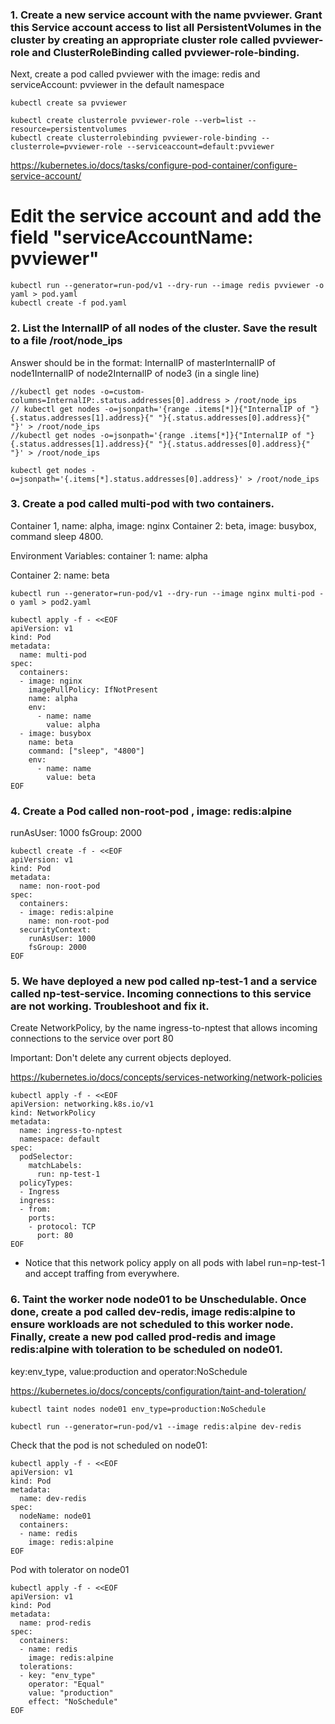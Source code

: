 ### 1. Create a new service account with the name pvviewer. Grant this Service account access to list all PersistentVolumes in the cluster by creating an appropriate cluster role called pvviewer-role and ClusterRoleBinding called pvviewer-role-binding.
Next, create a pod called pvviewer with the image: redis and serviceAccount: pvviewer in the default namespace

```
kubectl create sa pvviewer

kubectl create clusterrole pvviewer-role --verb=list --resource=persistentvolumes
kubectl create clusterrolebinding pvviewer-role-binding --clusterrole=pvviewer-role --serviceaccount=default:pvviewer
```
https://kubernetes.io/docs/tasks/configure-pod-container/configure-service-account/
# Edit the service account and add the field "serviceAccountName: pvviewer"
```
kubectl run --generator=run-pod/v1 --dry-run --image redis pvviewer -o yaml > pod.yaml
kubectl create -f pod.yaml
```


### 2. List the InternalIP of all nodes of the cluster. Save the result to a file /root/node_ips
Answer should be in the format: InternalIP of master<space>InternalIP of node1<space>InternalIP of node2<space>InternalIP of node3 (in a single line)

```
//kubectl get nodes -o=custom-columns=InternalIP:.status.addresses[0].address > /root/node_ips
// kubectl get nodes -o=jsonpath='{range .items[*]}{"InternalIP of "}{.status.addresses[1].address}{" "}{.status.addresses[0].address}{" "}' > /root/node_ips
//kubectl get nodes -o=jsonpath='{range .items[*]}{"InternalIP of "}{.status.addresses[1].address}{" "}{.status.addresses[0].address}{" "}' > /root/node_ips

kubectl get nodes -o=jsonpath='{.items[*].status.addresses[0].address}' > /root/node_ips
```

### 3. Create a pod called multi-pod with two containers.
Container 1, name: alpha, image: nginx
Container 2: beta, image: busybox, command sleep 4800.

Environment Variables:
container 1:
name: alpha

Container 2:
name: beta

```
kubectl run --generator=run-pod/v1 --dry-run --image nginx multi-pod -o yaml > pod2.yaml

kubectl apply -f - <<EOF
apiVersion: v1
kind: Pod
metadata:
  name: multi-pod
spec:
  containers:
  - image: nginx
    imagePullPolicy: IfNotPresent
    name: alpha
    env:
      - name: name
        value: alpha
  - image: busybox
    name: beta
    command: ["sleep", "4800"]
    env:
      - name: name
        value: beta
EOF
```

### 4. Create a Pod called non-root-pod , image: redis:alpine
runAsUser: 1000
fsGroup: 2000

```
kubectl create -f - <<EOF
apiVersion: v1
kind: Pod
metadata:
  name: non-root-pod
spec:
  containers:
  - image: redis:alpine
    name: non-root-pod
  securityContext:
    runAsUser: 1000
    fsGroup: 2000
EOF
```

### 5. We have deployed a new pod called np-test-1 and a service called np-test-service. Incoming connections to this service are not working. Troubleshoot and fix it.
Create NetworkPolicy, by the name ingress-to-nptest that allows incoming connections to the service over port 80


Important: Don't delete any current objects deployed.


https://kubernetes.io/docs/concepts/services-networking/network-policies
```
kubectl apply -f - <<EOF
apiVersion: networking.k8s.io/v1
kind: NetworkPolicy
metadata:
  name: ingress-to-nptest
  namespace: default
spec:
  podSelector:
    matchLabels:
      run: np-test-1
  policyTypes:
  - Ingress
  ingress:
  - from:
    ports:
    - protocol: TCP
      port: 80
EOF
```
* Notice that this network policy apply on all pods with label run=np-test-1 and accept traffing from everywhere.


### 6. Taint the worker node node01 to be Unschedulable. Once done, create a pod called dev-redis, image redis:alpine to ensure workloads are not scheduled to this worker node. Finally, create a new pod called prod-redis and image redis:alpine with toleration to be scheduled on node01.


key:env_type, value:production and operator:NoSchedule


https://kubernetes.io/docs/concepts/configuration/taint-and-toleration/

```
kubectl taint nodes node01 env_type=production:NoSchedule

kubectl run --generator=run-pod/v1 --image redis:alpine dev-redis
```


Check that the pod is not scheduled on node01:
```
kubectl apply -f - <<EOF
apiVersion: v1
kind: Pod
metadata:
  name: dev-redis
spec:
  nodeName: node01
  containers:
  - name: redis
    image: redis:alpine
EOF
```

Pod with tolerator on node01
```
kubectl apply -f - <<EOF
apiVersion: v1
kind: Pod
metadata:
  name: prod-redis
spec:
  containers:
  - name: redis
    image: redis:alpine
  tolerations:
  - key: "env_type"
    operator: "Equal"
    value: "production"
    effect: "NoSchedule"
EOF
```
